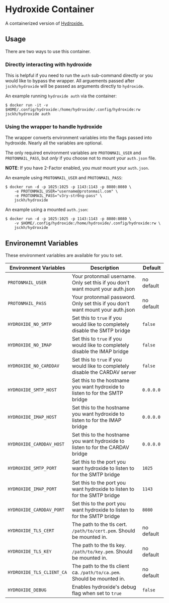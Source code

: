 # Hydroxide Container

A containerized version of [Hydroxide.](https://github.com/emersion/hydroxide)

## Usage

There are two ways to use this container.

### Directly interacting with hydroxide
This is helpful if you need to run the `auth` sub-command directly or you would like to bypass the wrapper. All arguements passed after `jsckh/hydroxide` will be passed as arguments directly to `hydroxide`.

An example running `hydroxide auth` via the container:
```
$ docker run -it -v $HOME/.config/hydroxide:/home/hydroxide/.config/hydroxide:rw jsckh/hydroxide auth
```

### Using the wrapper to handle hydroxide


The wrapper converts environment variables into the flags passed into hydroxide. Nearly all the variables are optional.

The only required environment variables are `PROTONMAIL_USER` and `PROTONMAIL_PASS`, but _only_ if you choose not to mount your `auth.json` file.

**NOTE**: If you have 2-Factor enabled, you _must_ mount your `auth.json`. 

An example using `PROTONMAIL_USER` and `PROTONMAIL_PASS`:
```
$ docker run -d -p 1025:1025 -p 1143:1143 -p 8080:8080 \
    -e PROTONMAIL_USER="username@protonmail.com" \
    -e PROTONMAIL_PASS="v3ry-str0ng-pass" \
    jsckh/hydroxide
```

An example using a mounted `auth.json`:
```
$ docker run -d -p 1025:1025 -p 1143:1143 -p 8080:8080 \
    -v $HOME/.config/hydroxide:/home/hydroxide/.config/hydroxide:rw \
    jsckh/hydroxide
```

## Environemnt Variables

These environment variables are available for you to set. 

| Environment Variables      | Description                                                                    | Default    |
| -------------------------- | ------------------------------------------------------------------------------ | ---------- |
| `PROTONMAIL_USER`          | Your protonmail username. Only set this if you don't want mount your auth.json | no default |
| `PROTONMAIL_PASS`          | Your protonmail password. Only set this if you don't want mount your auth.json | no default |
| `HYDROXIDE_NO_SMTP`        | Set this to `true` if you would like to completely disable the SMTP bridge     | `false`    |
| `HYDROXIDE_NO_IMAP`        | Set this to `true` if you would like to completely disable the IMAP bridge     | `false`    | 
| `HYDROXIDE_NO_CARDDAV`     | Set this to `true` if you would like to completely disable the CARDAV server   | `false`    |
| `HYDROXIDE_SMTP_HOST`      | Set this to the hostname you want hydroxide to listen to for the SMTP bridge   | `0.0.0.0`  |
| `HYDROXIDE_IMAP_HOST`      | Set this to the hostname you want hydroxide to listen to for the IMAP bridge   | `0.0.0.0`  |
| `HYDROXIDE_CARDDAV_HOST`   | Set this to the hostname you want hydroxide to listen to for the CARDAV bridge | `0.0.0.0`  |
| `HYDROXIDE_SMTP_PORT`      | Set this to the port you want hydroxide to listen to for the SMTP bridge       | `1025`     |
| `HYDROXIDE_IMAP_PORT`      | Set this to the port you want hydroxide to listen to for the SMTP bridge       | `1143`     |
| `HYDROXIDE_CARDDAV_PORT`   | Set this to the port you want hydroxide to listen to for the SMTP bridge       | `8080`     |
| `HYDROXIDE_TLS_CERT`       | The path to the tls cert. `/path/to/cert.pem`. Should be mounted in.           | no default |
| `HYDROXIDE_TLS_KEY`        | The path to the tls key. `/path/to/key.pem`. Should be mounted in.             | no default |
| `HYDROXIDE_TLS_CLIENT_CA`  | The path to the tls client ca. `/path/to/ca.pem`. Should be mounted in.        | no default |
| `HYDROXIDE_DEBUG`          | Enables hydroxide's debug flag when set to `true`                              | `false`    |
